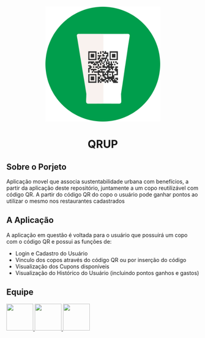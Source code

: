 
<p align="center">
  <img width="300" height="300" src="https://github.com/MidasCompany/Qrup/blob/master/Images/logoqrup.png">
  <h1 align="center"> QRUP</h1>
</p>

## Sobre o Porjeto


Aplicação movel que associa sustentabilidade urbana com benefícios, a partir da aplicação deste repositório, juntamente a um copo reutilizável com código QR.
A partir do código QR do copo o usuário pode ganhar pontos ao utilizar o mesmo nos restaurantes cadastrados
## A Aplicação

A aplicação em questão é voltada para o usuário que possuirá um copo com o código QR e possui as funções de:
* Login e Cadastro do Usuário
* Vinculo dos copos através do código QR ou por inserção do código
* Visualização dos Cupons disponíveis
* Visualização do Histórico do Usuário (incluindo pontos ganhos e gastos)

## Equipe
<a href="https://github.com/pauloarn"> <img src="https://avatars0.githubusercontent.com/u/44753954?s=460&u=b6b99fe33bdb3c1cc3394aed3e8ff47b5085d437&v=4" width=70 height=70 /> </a>
<a href="https://github.com/Nugou"> <img src="https://avatars3.githubusercontent.com/u/24369722?s=460&u=6c5a8f6bac5b3f37be7f4e90a4cde9e559ddf036&v=4" width=70 height=70 /> </a>
<a href="https://github.com/caiovini980"> <img src="https://avatars1.githubusercontent.com/u/26447881?s=460&u=76fc566eb5bc5dd564b8ca38a607af0689d752ac&v=4" width=70 height=70 /> </a>
